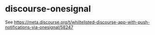 # discourse-onesignal

See https://meta.discourse.org/t/whiltelisted-discourse-app-with-push-notifications-via-onesignal/58247 
